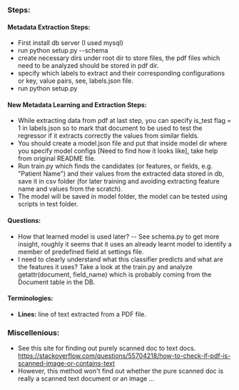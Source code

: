 ### Steps:

#### Metadata Extraction Steps:

 - First install db server (I used mysql)
 - run python setup.py --schema
 - create necessary dirs under root dir to store files, the pdf files which need to be analyzed
should be stored in pdf dir.
 - specify which labels to extract and their corresponding configurations
or key, value pairs, see, labels.json file.
 - run python setup.py

#### New Metadata Learning and Extraction Steps:

- While extracting data from pdf at last step, you can specify is_test flag = 1
in labels.json so to mark that document to be used to 
test the regressor if it extracts correctly the values 
from similar fields.
- You should create a model.json file and put that inside model
dir where you specify model configs [Need to find how it looks like],
take help from original README file.
- Run train.py which finds the candidates (or features, or fields, e.g. "Patient Name") and their values from the 
extracted data stored in db, save it in csv folder (for later training and avoiding extracting
feature name and values from the scratch).
- The model will be saved in model folder, the model can be tested
using scripts in test folder.

#### Questions:

- How that learned model is used later? -- See 
schema.py to get more insight, roughly it seems that
it uses an already learnt model to identify a member of
predefined field at settings file.
- I need to clearly understand what this classifier
predicts and what are the features it uses? Take a look at the train.py
and analyze getattr(document, field_name) which is probably coming from 
the Document table in the DB.

#### Terminologies:

- **Lines:** line of text extracted from a PDF file.

### Miscellenious:

- See this site for finding out purely scanned doc to text docs.
https://stackoverflow.com/questions/55704218/how-to-check-if-pdf-is-scanned-image-or-contains-text
- However, this method won't find out whether the pure scanned doc is 
really a scanned text document or an image ...

